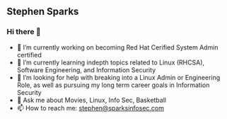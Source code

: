 ## Stephen Sparks
### Hi there 👋

- 🔭 I’m currently working on becoming Red Hat Cerified System Admin certified 
- 🌱 I’m currently learning indepth topics related to Linux (RHCSA), Software Engineering, and Information Security
- 🤔 I’m looking for help with breaking into a Linux Admin or Engineering Role, as well as pursuing my long term career goals in Information Security
- 💬 Ask me about Movies, Linux, Info Sec, Basketball
- 📫 How to reach me: stephen@sparksinfosec.com

